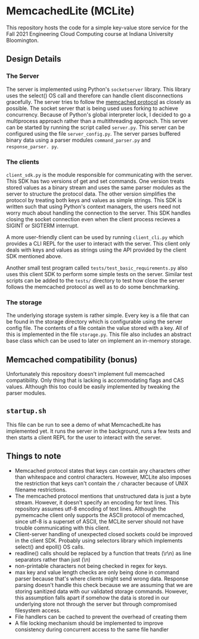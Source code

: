 # MemcachedLite (MCLite)

This repository hosts the code for a simple key-value store service for the 
Fall 2021 Engineering Cloud Computing course at Indiana University Bloomington.

## Design Details

### The Server
The server is implemented using Python's ```socketserver``` library. This 
library uses the select() OS call and therefore can handle client 
disconnections gracefully. The server tries to follow the [memcached protocol](https://github.com/memcached/memcached/blob/master/doc/protocol.txt) 
as closely as possible. The socket server that is being used uses forking to achieve concurrency. 
Because of Python's global interpreter lock, I decided to go a multiprocess 
approach rather than a multithreading approach. This server can be started 
by running the script called ```server.py```. This server can be configured 
using the file ```server_config.py```. The server parses buffered binary 
data using a parser modules ```command_parser.py``` and ```response_parser. py```.

### The clients

```client_sdk.py``` is the module responsible for communicating with the server.
This SDK has two versions of get and set commands. One version treats 
stored values as a binary stream and uses the same parser modules as the 
server to structure the protocol data. The other version simplifies the 
protocol by treating both keys and values as simple strings. This SDK is 
written such that using Python's context managers, the users need not worry 
much about handling the connection to the server. This SDK handles closing 
the socket connection even when the client process recieves a SIGINT or 
SIGTERM interrupt.

A more user-friendly client can be used by running ```client_cli.py``` which 
provides a CLI REPL for the user to interact with the server. This client 
only deals with keys and values as strings using the API provided by the 
client SDK mentioned above. 

Another small test program called ```tests/test_basic_requirements.py``` 
also uses this client SDK to perform some simple tests on the server. 
Similar test scripts can be added to the ```tests/``` directory to test how 
close the server follows the memcached protocol as well as to do some 
benchmarking.

### The storage

The underlying storage system is rather simple. Every key is a file that can 
be found in the storage directory which is configurable using the server 
config file. The contents of a file contain the value stored with a key. All 
of this is implemented in the file ```storage.py```. This file also includes 
an abstract base class which can be used to later on implement an in-memory 
storage.

## Memcached compatibility (bonus)

Unfortunately this repository doesn't implement full memcached compatibility.
Only thing that is lacking is accommodating flags and CAS values. Although 
this too could be easily implemented by tweaking the parser modules. 

## ```startup.sh```

This file can be run to see a demo of what MemcachedLite has implemented yet.
It runs the server in the background, runs a few tests and then starts a 
client REPL for the user to interact with the server.

## Things to note

- Memcached protocol states that keys can contain any characters other than 
  whitespace and control characters. However, MCLite also imposes the 
  restriction that keys can't contain the ```/``` character because of UNIX 
  filename restrictions.
- The memcached protocol mentions that unstructured data is just a byte 
  stream. However, it doesn't specify an encoding for text lines. This 
  repository assumes utf-8 encoding of text lines. Although the pymemcache 
  client only supports the ASCII protocol of memcached, since utf-8 is a 
  superset of ASCII, the MCLite server should not have trouble communicating 
  with this client.
- Client-server handling of unexpected closed sockets could be improved in 
  the client SDK. Probably using selectors library which implements select() and
  epoll() OS calls.
- readline() calls should be replaced by a function that treats <CR><LF> 
  (\r\n) as line separators rather than just <LF> (\n)
- non-printable characters not being checked in regex for keys.
- max key and value length checks are only being done in command parser 
  because that's where clients might send wrong data. Response parsing 
  doesn't handle this check because we are assuming that we are storing 
  sanitized data with our validated storage commands. However, this 
  assumption falls apart if somehow the data is stored in our underlying 
  store not through the server but through compromised filesystem access.
- File handlers can be cached to prevent the overhead of creating them
- A file locking mechanism should be implemented to improve consistency 
  during concurrent access to the same file handler
